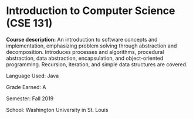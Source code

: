 # Introduction to Computer Science (CSE 131)

**Course description:** An introduction to software concepts and implementation, emphasizing problem solving through abstraction and decomposition. Introduces processes and algorithms, procedural abstraction, data abstraction, encapsulation, and object-oriented programming. Recursion, iteration, and simple data structures are covered.

Language Used: Java

Grade Earned: A

Semester: Fall 2019

School: Washington University in St. Louis
